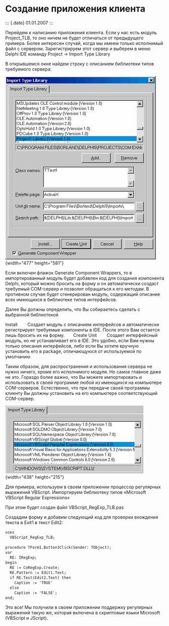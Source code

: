 Создание приложения клиента
===========================

::: {.date}
01.01.2007
:::

Перейдем к написанию приложения клиента. Если у нас есть модуль
Project\_TLB, то оно ничем не будет отличаться от предыдущего примера.
Более интересен случай, когда мы имеем только исполнимый файл с
сервером. Зарегистрируем этот сервер и выберем в меню Delphi IDE команду
Project -\> Import Type Library

В открывшемся окне найдем строку с описанием библиотеки типов требуемого
сервера:

![clip0234](/pic/clip0234.gif){width="477" height="581"}

Если включен флажок Generate Component Wrappers, то в импортированный
модуль будет добавлен код для создания компонента Delphi, который можно
бросить на форму и он автоматически создаст требуемый COM-сервер и
позволит обращаться к его методам. В противном случае будет сгенерирован
модуль, содержащий описание всех имеющихся в библиотеке типов
интерфейсов.

Далее Вы должны определить, что Вы собираетесь сделать с выбранной
библиотекой

Install        Создает модуль с описанием интерфейсов и автоматически
регистрирует требуемые компоненты в IDE. После этого Вам остается лишь
бросить их на форму.       Create Unit        Создает интерфейсный
модуль, но не устанавливает его в IDE. Это удобно, если Вам нужны только
описания интерфейсов, либо если Вы хотите вручную установить его в
package, отличающуюся от используемой по умолчанию      

Таким образом, для распространения и использования сервера не нужно
ничего, кроме его исполнимого модуля. Но самое главное даже не это.
Гораздо более важно, что Вы можете импортировать и использовать в своей
программе любой из имеющихся на компьютере COM-серверов. Естественно,
что при передаче своей программы клиенту Вы должны установить на его
компьютере соответствующий COM-сервер.

![clip0235](/pic/clip0235.gif){width="438" height="215"}

Для примера, используем в своем приложении процессор регулярных
выражений VBScript. Импортируем библиотеку типов «Microsoft VBScript
Regular Expressions»

При этом будет создан файл VBScript\_RegExp\_TLB.pas

Создадим форму и добавим следующий код для проверки вхождения текста в
Exit1 в текст Edit2:

    uses
      VBScript_RegExp_TLB;
     
    procedure TForm1.Button1Click(Sender: TObject);
    var
      RE: IRegExp;
    begin
      RE := CoRegExp.Create;
      RE.Pattern := Edit1.Text;
      if RE.Test(Edit2.Text) then
        Caption := 'TRUE'
      else
        Caption := 'FALSE';
    end;

Это все! Мы получили в своем приложении поддержку регулярных выражений
такую же, которая включена в скриптовые языки Microsoft (VBScript и
JScript).

